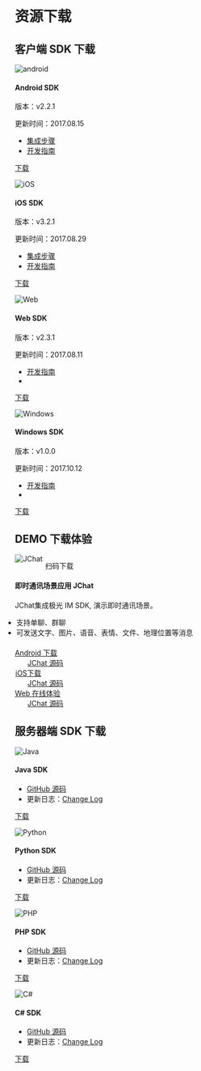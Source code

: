 # 资源下载

## 客户端 SDK 下载

<div class="row client downloads">
    <div class="col-md-6">
        <div class="thumbnail">
            <img src="../image/resource_android.png" alt="android">
            <div class="caption">
                <h4>Android SDK</h4>
                <p>版本：v2.2.1</p>
                <p>更新时间：2017.08.15</p>
                <ul>
                    <li><a href="../client/jmessage_android_guide">集成步骤</a></li>
                    <li><a href="../client/im_sdk_android/">开发指南</a></li>
                </ul>
                <p><a href="https://www.jiguang.cn/downloads/sdk/im_android/" class="btn btn-default" role="button">下载</a></p>
            </div>
        </div>
    </div>
    <div class="col-md-6">
        <div class="thumbnail">
            <img src="../image/resource_ios.png" alt="iOS">
            <div class="caption">
                <h4>iOS SDK</h4>
                <p>版本：v3.2.1</p>
                <p>更新时间：2017.08.29</p>
                <ul>
                    <li><a href="../client/jmessage_ios_guide/">集成步骤</a></li>
                    <li><a href="../client/im_sdk_ios/">开发指南</a></li>
                </ul>
                <p><a href="https://www.jiguang.cn/downloads/sdk/im_ios/" class="btn btn-default" role="button">下载</a></p>
            </div>
        </div>
    </div>
</div>
<div class="row client downloads">
    <div class="col-md-6">
        <div class="thumbnail">
            <img src="../image/resource_js.png" alt="Web">
            <div class="caption">
                <h4>Web SDK</h4>
                <p>版本：v2.3.1</p>
                <p>更新时间：2017.08.11</p>
                <ul>
                    <li><a href="../client/im_sdk_js_v2/">开发指南</a></li>
                    <li class="li-clear"></li>
                </ul>
                <p><a href="https://www.jiguang.cn/downloads/sdk/im_js/" class="btn btn-default" role="button">下载</a></p>
            </div>
        </div>
    </div>
    <div class="col-md-6">
        <div class="thumbnail">
            <img src="../image/windows.png" alt="Windows">
            <div class="caption">
                <h4>Windows SDK</h4>
                <p>版本：v1.0.0</p>
                <p>更新时间：2017.10.12</p>
                <ul>
                    <li><a href="../client/im_sdk_win/">开发指南</a></li>
                    <li class="li-clear"></li>
                </ul>
                <p><a href="https://www.jiguang.cn/downloads/sdk/im_win" class="btn btn-default" role="button">下载</a></p>
            </div>
        </div>
    </div>
</div>


## DEMO 下载体验

<div class="row server downloads j-chat-demo" style="margin: 0">
    <div class="box">
        <div class="col-md-4 item">
            <img src="../image/jchat.png" alt="JChat" style="margin-bottom: 0; border:none;margin-top: -1px;">
            <p style="margin-left: 60px; margin-top: -5px;">扫码下载</p>
        </div>
    </div>
    <div class="col-md-8">
        <h4>即时通讯场景应用 JChat</h4>
        <p>JChat集成极光 IM SDK, 演示即时通讯场景。</p>
        <ul style="margin-left:-21px; margin-bottom: 20px;">
            <li>支持单聊、群聊</li>
            <li>可发送文字、图片、语音、表情、文件、地理位置等消息</li>
        </ul>
        <div class="row box">
            <div class="col-xs-4">
                <div class="row item">
                    <div class="col-md-12">
                        <a href="https://www.jiguang.cn/downloads/server_sdk/im/jchat_android" class="btn btn-default" role="button">Android 下载</a>
                    </div>
                    <div class="col-md-12 download-text">
                        <a href="https://github.com/jpush/jchat-android" target="_blank" style="margin-left:25px;">JChat 源码</a>
                    </div>
                </div>
            </div>
            <div class="col-xs-4">
                <div class="row item">
                    <div class="col-md-12" >
                        <a href="https://www.jiguang.cn/downloads/server_sdk/im/jchat_swift" class="btn btn-default" style="margin-left:1px;width:111px"  role="button">iOS下载  </a>
                    </div>
                    <div class="col-md-12 download-text">
                        <a href="https://github.com/jpush/jchat-swift" target="_blank" style="margin-left: 25px;">JChat 源码</a>
                    </div>
                </div>
            </div>
            <div class="col-xs-4">
                <div class="row item">
                    <div class="col-md-8" >
                        <a href="https://jchat.im.jiguang.cn" class="btn btn-default"  role="button" target="_blank">Web 在线体验</a>
                    </div>
                    <div class="col-md-12 download-text">
                        <a href="https://github.com/jpush/jchat-web" target="_blank" style="margin-left: 25px;">JChat 源码</a>
                    </div>
                </div>
            </div>
        </div>
    </div>
</div>


## 服务器端 SDK 下载

<div class="row server downloads">
    <div class="col-md-6">
        <div class="thumbnail">
            <img src="../image/resource_sdk_java.png" alt="Java">
            <div class="caption">
                <h4>Java SDK</h4>
                <ul>
                    <li><a href="https://github.com/jpush/jmessage-api-java-client" target="_blank">GitHub 源码</a></li>
                    <li>更新日志：<a href="https://github.com/jpush/jmessage-api-java-client/releases" target="_blank">Change Log</a></li>
                </ul>
                <p><a href="https://sdkfiledl.jiguang.cn/src/jmessage-api-java-client-1.1.2.zip" class="btn btn-default" role="button">下载</a></p>
            </div>
        </div>
    </div>
    <div class="col-md-6">
        <div class="thumbnail">
            <img src="../image/resource_sdk_python.png" alt="Python">
            <div class="caption">
                <h4>Python SDK</h4>
                <ul>
                    <li><a href="https://github.com/jpush/jmessage-api-python-client" target="_blank">GitHub 源码</a></li>
                    <li>更新日志：<a href="https://github.com/jpush/jmessage-api-python-client/releases" target="_blank">Change Log</a></li>
                </ul>
                <p><a href="https://github.com/jpush/jmessage-api-python-client/archive/master.zip" class="btn btn-default" role="button">下载</a></p>
            </div>
        </div>
    </div>
</div>
<div class="row server downloads">
    <div class="col-md-6">
        <div class="thumbnail">
            <img src="../image/resource_sdk_php.png" alt="PHP">
            <div class="caption">
                <h4>PHP SDK</h4>
                <ul>
                    <li><a href="https://github.com/jpush/jmessage-api-php-client" target="_blank">GitHub 源码</a></li>
                    <li>更新日志：<a href="https://github.com/jpush/jmessage-api-php-client/releases" target="_blank">Change Log</a></li>
                </ul>
                <p><a href="https://github.com/jpush/jmessage-api-php-client/archive/master.zip" class="btn btn-default" role="button">下载</a></p>
            </div>
        </div>
    </div>
    <div class="col-md-6">
        <div class="thumbnail">
            <img src="../image/resource_sdk_csharp.png" alt="C#">
            <div class="caption">
                <h4>C# SDK</h4>
                <ul>
                    <li><a href="https://github.com/jpush/jmessage-api-csharp-client" target="_blank">GitHub 源码</a></li>
                    <li>更新日志：<a href="https://github.com/jpush/jmessage-api-csharp-client/releases" target="_blank">Change Log</a></li>
                </ul>
                <p><a href="https://github.com/jpush/jmessage-api-csharp-client/archive/master.zip" class="btn btn-default" role="button">下载</a></p>
            </div>
        </div>
    </div>
</div>
